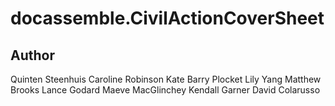 # docassemble.CivilActionCoverSheet



## Author

Quinten Steenhuis
Caroline Robinson
Kate Barry
Plocket
Lily Yang
Matthew Brooks
Lance Godard
Maeve MacGlinchey
Kendall Garner
David Colarusso
